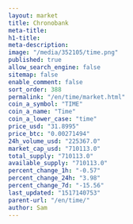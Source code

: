 ```yaml
---
layout: market
title: Chronobank
meta-title: 
h1-title: 
meta-description: 
image: "/media/352105/time.png"
published: true
allow_search_engine: false
sitemap: false
enable_comment: false
sort_order: 388
permalink: "/en/time/market.html"
coin_a_symbol: "TIME"
coin_a_name: "Time"
coin_a_lower_case: "time"
price_usd: "31.8995"
price_btc: "0.00271494"
24h_volume_usd: "225367.0"
market_cap_usd: "710113.0"
total_supply: "710113.0"
available_supply: "710113.0"
percent_change_1h: "-0.57"
percent_change_24h: "3.98"
percent_change_7d: "-15.56"
last_updated: "1517140753"
parent-url: "/en/time/"
author: Sam
---
```


